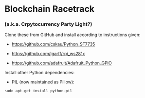 # Blockchain Racetrack
### (a.k.a. Crpytocurrency Party Light?)

Clone these from GitHub and install according to instructions given:

* https://github.com/cskau/Python_ST7735

* https://github.com/jgarff/rpi_ws281x

* https://github.com/adafruit/Adafruit_Python_GPIO

Install other Python dependencies:

* PIL (now maintained as Pillow):

`sudo apt-get install python-pil`